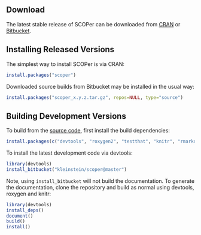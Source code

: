 Download
-------------------------------------------------------------------------------

The latest stable release of SCOPer can be downloaded from 
[CRAN](http://cran.rstudio.com/web/packages/scoper) or 
[Bitbucket](https://bitbucket.org/kleinstein/scoper/downloads).

Installing Released Versions
-------------------------------------------------------------------------------

The simplest way to install SCOPer is via CRAN:

```R
install.packages("scoper")
```

Downloaded source builds from Bitbucket may be installed in the usual way:

```R
install.packages("scoper_x.y.z.tar.gz", repos=NULL, type="source")
```

Building Development Versions
-------------------------------------------------------------------------------

To build from the [source code](http://bitbucket.org/kleinstein/scoper),
first install the build dependencies:

```R
install.packages(c("devtools", "roxygen2", "testthat", "knitr", "rmarkdown", "Rcpp"))
```

To install the latest development code via devtools:

```R
library(devtools)
install_bitbucket("kleinstein/scoper@master")
```

Note, using `install_bitbucket` will not build the documentation. To generate the 
documentation, clone the repository and build as normal using devtools, 
roxygen and knitr:

```R
library(devtools)
install_deps()
document()
build()
install()
```
